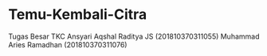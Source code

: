 # Temu-Kembali-Citra
Tugas Besar TKC
Ansyari Aqshal Raditya JS (201810370311055)
Muhammad Aries Ramadhan   (201810370311076)
